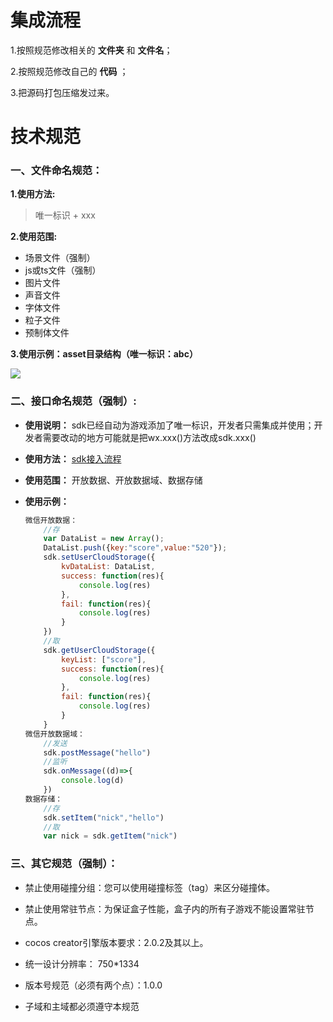 
# 集成流程

1.按照规范修改相关的 **文件夹** 和 **文件名**；

2.按照规范修改自己的 **代码** ；

3.把源码打包压缩发过来。



# 技术规范

### 一、文件命名规范：

**1.使用方法:** 

> 唯一标识 + xxx

**2.使用范围:**
- 场景文件（强制）
- js或ts文件（强制）
- 图片文件
- 声音文件
- 字体文件
- 粒子文件
- 预制体文件


**3.使用示例：asset目录结构（唯一标识：abc）**

![](https://laixiao.github.io/gamebox/doc/gamebox.png)


### 二、接口命名规范（强制）:

- **使用说明：** sdk已经自动为游戏添加了唯一标识，开发者只需集成并使用；开发者需要改动的地方可能就是把wx.xxx()方法改成sdk.xxx()

- **使用方法：** [sdk接入流程](https://laixiao.github.io/gamebox/doc/sdk-doc "sdk接入流程")

- **使用范围：** 开放数据、开放数据域、数据存储
    
- **使用示例：**
    ```javascript
    微信开放数据：
        //存
        var DataList = new Array();
        DataList.push({key:"score",value:"520"});
        sdk.setUserCloudStorage({
            kvDataList: DataList,
            success: function(res){
                console.log(res)
            },
            fail: function(res){
                console.log(res)
            }
        })
        //取
        sdk.getUserCloudStorage({
            keyList: ["score"],
            success: function(res){
                console.log(res)
            },
            fail: function(res){
                console.log(res)
            }
        }
    微信开放数据域：
        //发送
        sdk.postMessage("hello")
        //监听
        sdk.onMessage((d)=>{
            console.log(d)
        })
    数据存储：
        //存
        sdk.setItem("nick","hello")
        //取
        var nick = sdk.getItem("nick")
    ```
  


### 三、其它规范（强制）：

- 禁止使用碰撞分组：您可以使用碰撞标签（tag）来区分碰撞体。

- 禁止使用常驻节点：为保证盒子性能，盒子内的所有子游戏不能设置常驻节点。

- cocos creator引擎版本要求：2.0.2及其以上。

- 统一设计分辨率： 750*1334

- 版本号规范（必须有两个点）：1.0.0

- 子域和主域都必须遵守本规范

